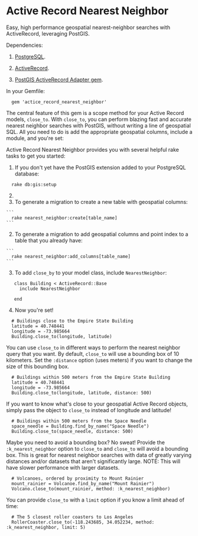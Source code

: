 # Active Record Nearest Neighbor

Easy, high performance geospatial nearest-neighbor searches with ActiveRecord, leveraging PostGIS.

Dependencies:

1. [PostgreSQL](http://www.postgresql.org/).

2. [ActiveRecord](https://github.com/rails/rails/tree/master/activerecord).

3. [PostGIS ActiveRecord Adapter gem](https://github.com/rgeo/activerecord-postgis-adapter).

In your Gemfile:

```
  gem 'actice_record_nearest_neighbor'
```

The central feature of this gem is a scope method for your Active Record models, `close_to`. With `close_to`, you can perform blazing fast and accurate nearest neighbor searches with PostGIS, without writing a line of geospatial SQL. All you need to do is add the appropriate geospatial columns, include a module, and you're set:

Active Record Nearest Neighbor provides you with several helpful rake tasks to get you started:

1. If you don't yet have the PostGIS extension added to your PostgreSQL database:

  ```
    rake db:gis:setup
  ```

2. 
  1. To generate a migration to create a new table with geospatial columns:

    ```
      rake nearest_neighbor:create[table_name]
    ```

  2. To generate a migration to add geospatial columns and point index to a table that you already have:

    ```
      rake nearest_neighbor:add_columns[table_name]
    ```

3. To add `close_by` to your model class, include `NearestNeighbor`:

  ```
     class Building < ActiveRecord::Base
       include NearestNeighbor

     end
  ```

4. Now you're set!

  ```
    # Buildings close to the Empire State Building
    latitude = 40.748441
    longitude = -73.985664
    Building.close_to(longitude, latitude)
  ```

You can use `close_to` in different ways to perform the nearest neighbor query that you want. By default, `close_to` will use a bounding box of 10 kilometers. Set the `:distance` option (uses meters) if you want to change the size of this bounding box.


  ```
    # Buildings within 500 meters from the Empire State Building
    latitude = 40.748441
    longitude = -73.985664
    Building.close_to(longitude, latitude, distance: 500)
  ```

If you want to know what's close to your geospatial Active Record objects, simply pass the object to `close_to` instead of longitude and latitude!

  ```
    # Buildings within 500 meters from the Space Needle 
    space_needle = Building.find_by_name("Space Needle")
    Building.close_to(space_needle, distance: 500)
  ```

Maybe you need to avoid a bounding box? No sweat! Provide the `:k_nearest_neighbor` option to `close_to` and `close_to` will avoid a bounding box. This is great for nearest neighbor searches with data of greatly varying distances and/or datasets that aren't significantly large. NOTE: This will have slower performance with larger datasets.

  ```
    # Volcanoes, ordered by proximity to Mount Rainier 
    mount_rainier = Volcanoe.find_by_name("Mount Rainier")
    Volcano.close_to(mount_rainier, method: :k_nearest_neighbor)
  ```

You can provide `close_to` with a `limit` option if you know a limit ahead of time:

  ```
    # The 5 closest roller coasters to Los Angeles 
    RollerCoaster.close_to(-118.243685, 34.052234, method: :k_nearest_neighbor, limit: 5)
  ```
